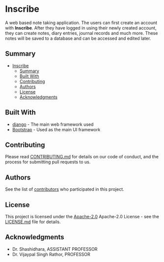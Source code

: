 # Inscribe

A web based note taking application. The users can first create an account with
**Inscribe**. After they have logged in using their newly created account, they can create
notes, diary entries, journal records and much more. These notes will be saved to a
database and can be accessed and edited later.

## Summary

- [Inscribe](#inscribe)
  - [Summary](#summary)
  - [Built With](#built-with)
  - [Contributing](#contributing)
  - [Authors](#authors)
  - [License](#license)
  - [Acknowledgments](#acknowledgments)

## Built With

- [django](https://www.djangoproject.com/) - The main web framework used
- [Bootstrap](https://getbootstrap.com/) - Used as the main UI framework

## Contributing

Please read [CONTRIBUTING.md](CONTRIBUTING.md) for details on our code
of conduct, and the process for submitting pull requests to us.

## Authors

See the list of [contributors](contributors.md) who participated in this project.

## License

This project is licensed under the [Apache-2.0](LICENSE.md)
Apache-2.0 License - see the [LICENSE.md](LICENSE.md) file for
details.

## Acknowledgments

- Dr. Shashidhara, ASSISTANT PROFESSOR
- Dr. Vijaypal Singh Rathor, PROFESSOR
